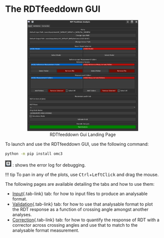 # The RDTfeeddown GUI

<figure>
  <center>
  <img src="../../assets/images/rdtfeeddown_gui/InputScreenshot.png" width="85%" alt="RDTfeeddown Gui Landing Page" />
  <figcaption> RDTfeeddown Gui Landing Page </figcaption>
  </center>
</figure>

To launch and use the RDTfeeddown GUI, use the following command:

```bash
python -m pip install omc3
```

<img src="../../assets/images/rdtfeeddown_gui/errorlog.png" alt="Error Log Icon" width="20"> : shows the error log for debugging.

!!! tip
    To pan in any of the plots, use <kbd>Ctrl</kbd>+<kbd>LeftClick</kbd> and drag the mouse.

The following pages are available detailing the tabs and how to use them:

- [Input](input.md){.tab-link} tab: for how to input files to produce an analysable format.
- [Validation](validation.md){.tab-link} tab: for how to use that analysable format to plot the RDT response as a function of crossing angle amongst another analyses.
- [Correction](correction.md){.tab-link} tab: for how to quantify the response of RDT with a corrector across crossing angles and use that to match to the analysable format measurement.
